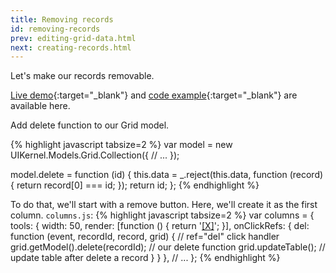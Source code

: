 ```yaml
---
title: Removing records
id: removing-records
prev: editing-grid-data.html
next: creating-records.html
---
```


Let's make our records removable.

[Live demo](/examples/removing-records/){:target="_blank"} and [code example]({{site.github}}_site/examples/removing-records){:target="_blank"} are available here.

Add delete function to our Grid model. 

{% highlight javascript tabsize=2 %}
var model = new UIKernel.Models.Grid.Collection({
  // ...
});

model.delete = function (id) {
  this.data = _.reject(this.data, function (record) {
    return record[0] === id;
  });
  return id;
};
{% endhighlight %}

To do that, we'll start with a remove button. Here, we'll create it as the first column.
`columns.js`:
{% highlight javascript tabsize=2 %}
var columns = {
  tools: {
    width: 50,
    render: [function () {
      return '<a href="javascript:void(0)" ref="del">[X]</a>';
    }],
    onClickRefs: {
      del: function (event, recordId, record, grid) { // ref="del" click handler
        grid.getModel().delete(recordId); // our delete function
        grid.updateTable(); // update table after delete a record
      }
    }
  },
  // ...
};
{% endhighlight %}
